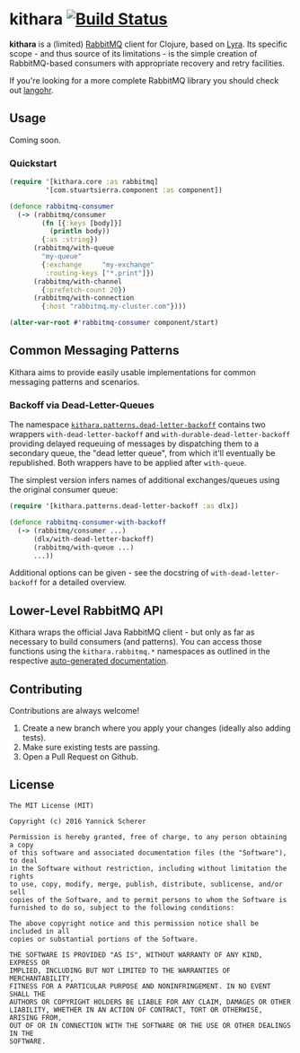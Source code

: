 # kithara [![Build Status](https://travis-ci.org/xsc/kithara.svg?branch=master)](https://travis-ci.org/xsc/kithara)

__kithara__ is a (limited) [RabbitMQ][rabbitmq] client for Clojure, based on
[Lyra][lyra]. Its specific scope - and thus source of its limitations - is the
simple creation of RabbitMQ-based consumers with appropriate recovery and retry
facilities.

If you're looking for a more complete RabbitMQ library you should check out
[langohr][langohr].

[rabbitmq]: https://www.rabbitmq.com
[lyra]: https://github.com/jhalterman/lyra
[langohr]: https://github.com/michaelklishin/langohr

## Usage

Coming soon.

### Quickstart

```clojure
(require '[kithara.core :as rabbitmq]
         '[com.stuartsierra.component :as component])

(defonce rabbitmq-consumer
  (-> (rabbitmq/consumer
        (fn [{:keys [body]}]
          (println body))
        {:as :string})
      (rabbitmq/with-queue
        "my-queue"
        {:exchange     "my-exchange"
         :routing-keys ["*.print"]})
      (rabbitmq/with-channel
        {:prefetch-count 20})
      (rabbitmq/with-connection
        {:host "rabbitmq.my-cluster.com"})))

(alter-var-root #'rabbitmq-consumer component/start)
```

## Common Messaging Patterns

Kithara aims to provide easily usable implementations for common messaging
patterns and scenarios.

### Backoff via Dead-Letter-Queues

The namespace [`kithara.patterns.dead-letter-backoff`][dead-letter-queues]
contains two wrappers `with-dead-letter-backoff` and
`with-durable-dead-letter-backoff` providing delayed requeuing of messages by
dispatching them to a secondary queue, the "dead letter queue", from which it'll
eventually be republished. Both wrappers have to be applied after `with-queue`.

The simplest version infers names of additional exchanges/queues using the
original consumer queue:

```clojure
(require '[kithara.patterns.dead-letter-backoff :as dlx])

(defonce rabbitmq-consumer-with-backoff
  (-> (rabbitmq/consumer ...)
      (dlx/with-dead-letter-backoff)
      (rabbitmq/with-queue ...)
      ...))
```

Additional options can be given - see the docstring of
`with-dead-letter-backoff` for a detailed overview.

[dead-letter-queues]: http://xsc.github.io/kithara/kithara.patterns.dead-letter-backoff.html

## Lower-Level RabbitMQ API

Kithara wraps the official Java RabbitMQ client - but only as far as necessary
to build consumers (and patterns). You can access those functions using
the `kithara.rabbitmq.*` namespaces as outlined in the respective
[auto-generated documentation][rabbitmq-docs].

[rabbitmq-docs]: http://xsc.github.io/kithara/rabbitmq/index.html

## Contributing

Contributions are always welcome!

1. Create a new branch where you apply your changes (ideally also adding tests).
2. Make sure existing tests are passing.
3. Open a Pull Request on Github.

## License

```
The MIT License (MIT)

Copyright (c) 2016 Yannick Scherer

Permission is hereby granted, free of charge, to any person obtaining a copy
of this software and associated documentation files (the "Software"), to deal
in the Software without restriction, including without limitation the rights
to use, copy, modify, merge, publish, distribute, sublicense, and/or sell
copies of the Software, and to permit persons to whom the Software is
furnished to do so, subject to the following conditions:

The above copyright notice and this permission notice shall be included in all
copies or substantial portions of the Software.

THE SOFTWARE IS PROVIDED "AS IS", WITHOUT WARRANTY OF ANY KIND, EXPRESS OR
IMPLIED, INCLUDING BUT NOT LIMITED TO THE WARRANTIES OF MERCHANTABILITY,
FITNESS FOR A PARTICULAR PURPOSE AND NONINFRINGEMENT. IN NO EVENT SHALL THE
AUTHORS OR COPYRIGHT HOLDERS BE LIABLE FOR ANY CLAIM, DAMAGES OR OTHER
LIABILITY, WHETHER IN AN ACTION OF CONTRACT, TORT OR OTHERWISE, ARISING FROM,
OUT OF OR IN CONNECTION WITH THE SOFTWARE OR THE USE OR OTHER DEALINGS IN THE
SOFTWARE.
```
